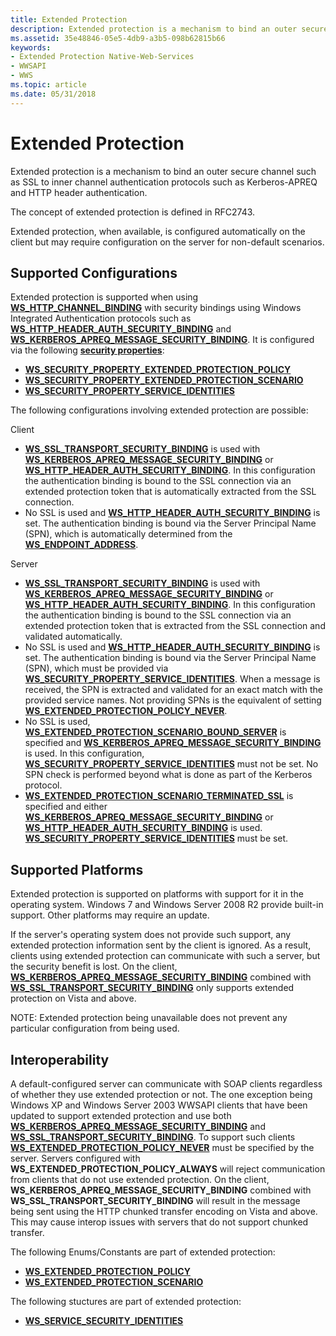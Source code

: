 ```yaml
---
title: Extended Protection
description: Extended protection is a mechanism to bind an outer secure channel such as SSL to inner channel authentication protocols such as Kerberos-APREQ and HTTP header authentication.
ms.assetid: 35e48846-05e5-4db9-a3b5-098b62815b66
keywords:
- Extended Protection Native-Web-Services
- WWSAPI
- WWS
ms.topic: article
ms.date: 05/31/2018
---
```


# Extended Protection

Extended protection is a mechanism to bind an outer secure channel such as SSL to inner channel authentication protocols such as Kerberos-APREQ and HTTP header authentication.

The concept of extended protection is defined in RFC2743.

Extended protection, when available, is configured automatically on the client but may require configuration on the server for non-default scenarios.

## Supported Configurations

Extended protection is supported when using [**WS\_HTTP\_CHANNEL\_BINDING**](/windows/desktop/api/WebServices/ne-webservices-ws_channel_binding) with security bindings using Windows Integrated Authentication protocols such as [**WS\_HTTP\_HEADER\_AUTH\_SECURITY\_BINDING**](/windows/desktop/api/WebServices/ns-webservices-ws_http_header_auth_security_binding) and [**WS\_KERBEROS\_APREQ\_MESSAGE\_SECURITY\_BINDING**](/windows/desktop/api/WebServices/ns-webservices-ws_kerberos_apreq_message_security_binding). It is configured via the following [**security properties**](/windows/desktop/api/WebServices/ns-webservices-ws_security_property):

-   [**WS\_SECURITY\_PROPERTY\_EXTENDED\_PROTECTION\_POLICY**](/windows/desktop/api/WebServices/ne-webservices-ws_security_property_id)
-   [**WS\_SECURITY\_PROPERTY\_EXTENDED\_PROTECTION\_SCENARIO**](/windows/desktop/api/WebServices/ne-webservices-ws_security_property_id)
-   [**WS\_SECURITY\_PROPERTY\_SERVICE\_IDENTITIES**](/windows/desktop/api/WebServices/ne-webservices-ws_security_property_id)

The following configurations involving extended protection are possible:

Client

-   [**WS\_SSL\_TRANSPORT\_SECURITY\_BINDING**](/windows/desktop/api/WebServices/ns-webservices-ws_ssl_transport_security_binding) is used with [**WS\_KERBEROS\_APREQ\_MESSAGE\_SECURITY\_BINDING**](/windows/desktop/api/WebServices/ns-webservices-ws_kerberos_apreq_message_security_binding) or [**WS\_HTTP\_HEADER\_AUTH\_SECURITY\_BINDING**](/windows/desktop/api/WebServices/ns-webservices-ws_http_header_auth_security_binding). In this configuration the authentication binding is bound to the SSL connection via an extended protection token that is automatically extracted from the SSL connection.
-   No SSL is used and [**WS\_HTTP\_HEADER\_AUTH\_SECURITY\_BINDING**](/windows/desktop/api/WebServices/ns-webservices-ws_http_header_auth_security_binding) is set. The authentication binding is bound via the Server Principal Name (SPN), which is automatically determined from the [**WS\_ENDPOINT\_ADDRESS**](/windows/desktop/api/WebServices/ns-webservices-ws_endpoint_address).

Server

-   [**WS\_SSL\_TRANSPORT\_SECURITY\_BINDING**](/windows/desktop/api/WebServices/ns-webservices-ws_ssl_transport_security_binding) is used with [**WS\_KERBEROS\_APREQ\_MESSAGE\_SECURITY\_BINDING**](/windows/desktop/api/WebServices/ns-webservices-ws_kerberos_apreq_message_security_binding) or [**WS\_HTTP\_HEADER\_AUTH\_SECURITY\_BINDING**](/windows/desktop/api/WebServices/ns-webservices-ws_http_header_auth_security_binding). In this configuration the authentication binding is bound to the SSL connection via an extended protection token that is extracted from the SSL connection and validated automatically.
-   No SSL is used and [**WS\_HTTP\_HEADER\_AUTH\_SECURITY\_BINDING**](/windows/desktop/api/WebServices/ns-webservices-ws_http_header_auth_security_binding) is set. The authentication binding is bound via the Server Principal Name (SPN), which must be provided via [**WS\_SECURITY\_PROPERTY\_SERVICE\_IDENTITIES**](/windows/desktop/api/WebServices/ne-webservices-ws_security_property_id). When a message is received, the SPN is extracted and validated for an exact match with the provided service names. Not providing SPNs is the equivalent of setting [**WS\_EXTENDED\_PROTECTION\_POLICY\_NEVER**](/windows/desktop/api/WebServices/ne-webservices-ws_extended_protection_policy).
-   No SSL is used, [**WS\_EXTENDED\_PROTECTION\_SCENARIO\_BOUND\_SERVER**](/windows/desktop/api/WebServices/ne-webservices-ws_extended_protection_scenario) is specified and [**WS\_KERBEROS\_APREQ\_MESSAGE\_SECURITY\_BINDING**](/windows/desktop/api/WebServices/ns-webservices-ws_kerberos_apreq_message_security_binding) is used. In this configuration, [**WS\_SECURITY\_PROPERTY\_SERVICE\_IDENTITIES**](/windows/desktop/api/WebServices/ne-webservices-ws_security_property_id) must not be set. No SPN check is performed beyond what is done as part of the Kerberos protocol.
-   [**WS\_EXTENDED\_PROTECTION\_SCENARIO\_TERMINATED\_SSL**](/windows/desktop/api/WebServices/ne-webservices-ws_extended_protection_scenario) is specified and either [**WS\_KERBEROS\_APREQ\_MESSAGE\_SECURITY\_BINDING**](/windows/desktop/api/WebServices/ns-webservices-ws_kerberos_apreq_message_security_binding) or [**WS\_HTTP\_HEADER\_AUTH\_SECURITY\_BINDING**](/windows/desktop/api/WebServices/ns-webservices-ws_http_header_auth_security_binding) is used. [**WS\_SECURITY\_PROPERTY\_SERVICE\_IDENTITIES**](/windows/desktop/api/WebServices/ne-webservices-ws_security_property_id) must be set.

## Supported Platforms

Extended protection is supported on platforms with support for it in the operating system. Windows 7 and Windows Server 2008 R2 provide built-in support. Other platforms may require an update.

If the server's operating system does not provide such support, any extended protection information sent by the client is ignored. As a result, clients using extended protection can communicate with such a server, but the security benefit is lost. On the client, [**WS\_KERBEROS\_APREQ\_MESSAGE\_SECURITY\_BINDING**](/windows/desktop/api/WebServices/ns-webservices-ws_kerberos_apreq_message_security_binding) combined with [**WS\_SSL\_TRANSPORT\_SECURITY\_BINDING**](/windows/desktop/api/WebServices/ns-webservices-ws_ssl_transport_security_binding) only supports extended protection on Vista and above.

NOTE: Extended protection being unavailable does not prevent any particular configuration from being used.

## Interoperability

A default-configured server can communicate with SOAP clients regardless of whether they use extended protection or not. The one exception being Windows XP and Windows Server 2003 WWSAPI clients that have been updated to support extended protection and use both [**WS\_KERBEROS\_APREQ\_MESSAGE\_SECURITY\_BINDING**](/windows/desktop/api/WebServices/ns-webservices-ws_kerberos_apreq_message_security_binding) and [**WS\_SSL\_TRANSPORT\_SECURITY\_BINDING**](/windows/desktop/api/WebServices/ns-webservices-ws_ssl_transport_security_binding). To support such clients [**WS\_EXTENDED\_PROTECTION\_POLICY\_NEVER**](/windows/desktop/api/WebServices/ne-webservices-ws_extended_protection_policy) must be specified by the server. Servers configured with **WS\_EXTENDED\_PROTECTION\_POLICY\_ALWAYS** will reject communication from clients that do not use extended protection. On the client, **WS\_KERBEROS\_APREQ\_MESSAGE\_SECURITY\_BINDING** combined with **WS\_SSL\_TRANSPORT\_SECURITY\_BINDING** will result in the message being sent using the HTTP chunked transfer encoding on Vista and above. This may cause interop issues with servers that do not support chunked transfer.

The following Enums/Constants are part of extended protection:

-   [**WS\_EXTENDED\_PROTECTION\_POLICY**](/windows/desktop/api/WebServices/ne-webservices-ws_extended_protection_policy)
-   [**WS\_EXTENDED\_PROTECTION\_SCENARIO**](/windows/desktop/api/WebServices/ne-webservices-ws_extended_protection_scenario)

The following stuctures are part of extended protection:

-   [**WS\_SERVICE\_SECURITY\_IDENTITIES**](/windows/desktop/api/WebServices/ns-webservices-ws_service_security_identities)

 

 




